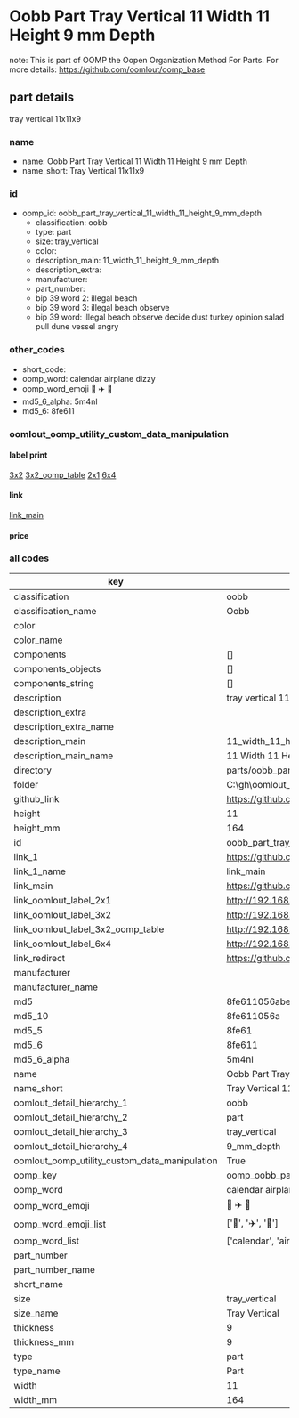 # Oobb Part Tray Vertical 11 Width 11 Height 9 mm Depth  

note: This is part of OOMP the Oopen Organization Method For Parts. For more details: https://github.com/oomlout/oomp_base

##  part details
  



tray vertical 11x11x9



### name
* name: Oobb Part Tray Vertical 11 Width 11 Height 9 mm Depth
* name_short: Tray Vertical 11x11x9 
### id
* oomp_id: oobb_part_tray_vertical_11_width_11_height_9_mm_depth
  * classification: oobb
  * type: part
  * size: tray_vertical
  * color: 
  * description_main: 11_width_11_height_9_mm_depth
  * description_extra: 
  * manufacturer: 
  * part_number: 
  * bip 39 word 2: illegal beach
  * bip 39 word 3: illegal beach observe
  * bip 39 word: illegal beach observe decide dust turkey opinion salad pull dune vessel angry

### other_codes
* short_code: 
* oomp_word: calendar airplane dizzy
* oomp_word_emoji :calendar: :airplane: :dizzy:
* md5_6_alpha: 5m4nl
* md5_6: 8fe611






### oomlout_oomp_utility_custom_data_manipulation
#### label print
[3x2](http://192.168.1.245:1112/?label=oomp%205m4nl)
[3x2_oomp_table](http://192.168.1.108:1112/?label=oomp%205m4nl)
[2x1](http://192.168.1.242:1112/?label=oomp%205m4nl)
[6x4](http://192.168.1.55:1112/?label=oomp%205m4nl)    

#### link

[link_main](https://github.com/oomlout/oomlout_oobb_version_4_generated_parts/tree/main/navigation_oomp/oobb/part/tray_vertical/11_width_11_height_9_mm_depth/part)                              

#### price







### all codes 
| key | value |  
| --- | --- |  
| classification | oobb |  
| classification_name | Oobb |  
| color |  |  
| color_name |  |  
| components | [] |  
| components_objects | [] |  
| components_string | [] |  
| description | tray vertical 11x11x9 |  
| description_extra |  |  
| description_extra_name |  |  
| description_main | 11_width_11_height_9_mm_depth |  
| description_main_name | 11 Width 11 Height 9 mm Depth |  
| directory | parts/oobb_part_tray_vertical_11_width_11_height_9_mm_depth |  
| folder | C:\gh\oomlout_oobb_version_4_generated_parts\parts\oobb_part_tray_vertical_11_width_11_height_9_mm_depth |  
| github_link | https://github.com/oomlout/oomlout_oomp_part_src/tree/main/parts/oobb_part_tray_vertical_11_width_11_height_9_mm_depth |  
| height | 11 |  
| height_mm | 164 |  
| id | oobb_part_tray_vertical_11_width_11_height_9_mm_depth |  
| link_1 | https://github.com/oomlout/oomlout_oobb_version_4_generated_parts/tree/main/navigation_oomp/oobb/part/tray_vertical/11_width_11_height_9_mm_depth/part |  
| link_1_name | link_main |  
| link_main | https://github.com/oomlout/oomlout_oobb_version_4_generated_parts/tree/main/navigation_oomp/oobb/part/tray_vertical/11_width_11_height_9_mm_depth/part |  
| link_oomlout_label_2x1 | http://192.168.1.242:1112/?label=oomp%205m4nl |  
| link_oomlout_label_3x2 | http://192.168.1.245:1112/?label=oomp%205m4nl |  
| link_oomlout_label_3x2_oomp_table | http://192.168.1.108:1112/?label=oomp%205m4nl |  
| link_oomlout_label_6x4 | http://192.168.1.55:1112/?label=oomp%205m4nl |  
| link_redirect | https://github.com/oomlout/oomlout_oobb_version_4_generated_parts/tree/main/parts/oobb_tray_vertical_11_11_09 |  
| manufacturer |  |  
| manufacturer_name |  |  
| md5 | 8fe611056abe536faaa2238d30c4db88 |  
| md5_10 | 8fe611056a |  
| md5_5 | 8fe61 |  
| md5_6 | 8fe611 |  
| md5_6_alpha | 5m4nl |  
| name | Oobb Part Tray Vertical 11 Width 11 Height 9 mm Depth |  
| name_short | Tray Vertical 11x11x9  |  
| oomlout_detail_hierarchy_1 | oobb |  
| oomlout_detail_hierarchy_2 | part |  
| oomlout_detail_hierarchy_3 | tray_vertical |  
| oomlout_detail_hierarchy_4 | 9_mm_depth |  
| oomlout_oomp_utility_custom_data_manipulation | True |  
| oomp_key | oomp_oobb_part_tray_vertical_11_width_11_height_9_mm_depth |  
| oomp_word | calendar airplane dizzy |  
| oomp_word_emoji | :calendar: :airplane: :dizzy: |  
| oomp_word_emoji_list | [':calendar:', ':airplane:', ':dizzy:'] |  
| oomp_word_list | ['calendar', 'airplane', 'dizzy'] |  
| part_number |  |  
| part_number_name |  |  
| short_name |  |  
| size | tray_vertical |  
| size_name | Tray Vertical |  
| thickness | 9 |  
| thickness_mm | 9 |  
| type | part |  
| type_name | Part |  
| width | 11 |  
| width_mm | 164 |  
